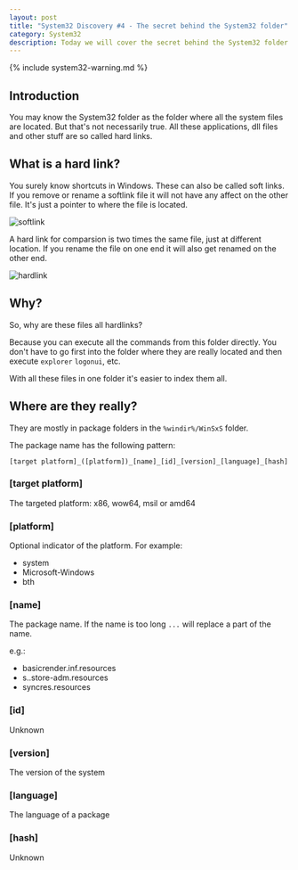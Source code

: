 ```yaml
---
layout: post
title: "System32 Discovery #4 - The secret behind the System32 folder"
category: System32
description: Today we will cover the secret behind the System32 folder
---
```


{% include system32-warning.md %}

## Introduction

You may know the System32 folder as the folder where all the system files are located. But that's not necessarily true. All these applications, dll files and other stuff are so called hard links.

## What is a hard link?

You surely know shortcuts in Windows. These can also be called soft links.  If you remove or rename a softlink file it will not have any affect on the other file. It's just a pointer to where the file is located.

![softlink](https://user-images.githubusercontent.com/58633848/151668028-042092ed-dc14-4084-b0a4-a01e87835600.png)

A hard link for comparsion is two times the same file, just at different location. If you rename the file on one end it will also get renamed on the other end.

![hardlink](https://user-images.githubusercontent.com/58633848/151668027-75e0499f-b091-4a3f-892d-7fbb46624957.png)

## Why?

So, why are these files all hardlinks?

Because you can execute all the commands from this folder directly. You don't have to go first into the folder where they are really located and then execute `explorer` `logonui`, etc.

With all these files in one folder it's easier to index them all.

## Where are they really?

They are mostly in package folders in the `%windir%/WinSxS` folder.

The package name has the following pattern:

`[target platform]_([platform])_[name]_[id]_[version]_[language]_[hash]`

### [target platform]
The targeted platform: x86, wow64, msil or amd64

### [platform]
Optional indicator of the platform. 
For example:
* system
* Microsoft-Windows
* bth

### [name]
The package name. If the name is too long `...` will replace a part of the name.

e.g.: 
* basicrender.inf.resources
* s..store-adm.resources
* syncres.resources

### [id]

Unknown

### [version]

The version of the system

### [language]

The language of a package

### [hash]

Unknown
